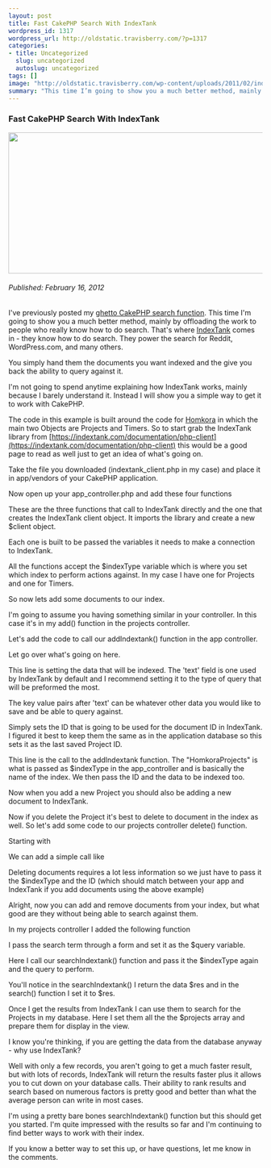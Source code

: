 ```yaml
--- 
layout: post
title: Fast CakePHP Search With IndexTank
wordpress_id: 1317
wordpress_url: http://oldstatic.travisberry.com/?p=1317
categories: 
- title: Uncategorized
  slug: uncategorized
  autoslug: uncategorized
tags: []
image: "http://oldstatic.travisberry.com/wp-content/uploads/2011/02/indextank.jpg"
summary: "This time I’m going to show you a much better method, mainly by offloading the work to people who really know how to do search."
---
```

<article class="post clearfix">
  <h3>Fast CakePHP Search With IndexTank</h3>
  <a href="http://commons.wikimedia.org/wiki/File:Marines-tank-Korea-19530705.JPEG" class="postImageLink"><img src="http://oldstatic.travisberry.com/wp-content/uploads/2011/02/indextank.jpg" alt="" class="thumbnail alignleft" width=640 height=280 /></a>
  <h6>Published: February 16, 2012</h6>

I've previously posted my [ghetto CakePHP search function](http://oldstatic.travisberry.com/2010/06/create-a-ghetto-but-functional-search-function-for-cakephp/). This time I'm going to show you a much better method, mainly by offloading the work to people who really know how to do search. That's where [IndexTank](http://indextank.com/) comes in - they know how to do search. They power the search for Reddit, WordPress.com, and many others.

You simply hand them the documents you want indexed and the give you back the ability to query against it.

I'm not going to spend anytime explaining how IndexTank works, mainly because I barely understand it. Instead I will show you a simple way to get it to work with CakePHP.

The code in this example is built around the code for [Homkora](http://homkora.com) in which the main two Objects are Projects and Timers. So to start grab the IndexTank library from [https://indextank.com/documentation/php-client](https://indextank.com/documentation/php-client) this would be a good page to read as well just to get an idea of what's going on.

Take the file you downloaded (indextank_client.php in my case) and place it in app/vendors of your CakePHP application.

Now open up your app_controller.php and add these four functions

<script src="https://gist.github.com/1177288.js?file=example1.php"></script>

These are the three functions that call to IndexTank directly and the one that creates the IndexTank client object. It imports the library and create a new $client object.

Each one is built to be passed the variables it needs to make a connection to IndexTank.

All the functions accept the $indexType variable which is where you set which index to perform actions against. In my case I have one for Projects and one for Timers.

So now lets add some documents to our index.

<script src="https://gist.github.com/1177288.js?file=example2.php"></script>

I'm going to assume you having something similar in your controller. In this case it's in my add() function in the projects controller.

Let's add the code to call our addIndextank() function in the app controller.

<script src="https://gist.github.com/1177288.js?file=example3.php"></script>

Let go over what's going on here.

<script src="https://gist.github.com/1177288.js?file=example4.php"></script>

This line is setting the data that will be indexed. The 'text' field is one used by IndexTank by default and I recommend setting it to the type of query that will be preformed the most.

The key value pairs after 'text' can be whatever other data you would like to save and be able to query against.

<script src="https://gist.github.com/1177288.js?file=example5.php"></script>

Simply sets the ID that is going to be used for the document ID in IndexTank. I figured it best to keep them the same as in the application database so this sets it as the last saved Project ID.

<script src="https://gist.github.com/1177288.js?file=example6.php"></script>

This line is the call to the addIndextank function. The "HomkoraProjects" is what is passed as $indexType in the app_controller and is basically the name of the index. We then pass the ID and the data to be indexed too.

Now when you add a new Project you should also be adding a new document to IndexTank.

Now if you delete the Project it's best to delete to document in the index as well. So let's add some code to our projects controller delete() function.

Starting with

<script src="https://gist.github.com/1177288.js?file=example7.php"></script>

We can add a simple call like

<script src="https://gist.github.com/1177288.js?file=example8.php"></script>

Deleting documents requires a lot less information so we just have to pass it the $indexType and the ID (which should match between your app and IndexTank if you add documents using the above example)

Alright, now you can add and remove documents from your index, but what good are they without being able to search against them.

In my projects controller I added the following function

<script src="https://gist.github.com/1177288.js?file=example9.php"></script>

<script src="https://gist.github.com/1177293.js?file=example10.php"></script>

I pass the search term through a form and set it as the $query variable.

<script src="https://gist.github.com/1177293.js?file=example11.php"></script>

Here I call our searchIndextank() function and pass it the $indexType again and the query to perform.

You'll notice in the searchIndextank() I return the data $res and in the search() function I set it to $res.

Once I get the results from IndexTank I can use them to search for the Projects in my database. Here I set them all the the $projects array and prepare them for display in the view.

I know you're thinking, if you are getting the data from the database anyway - why use IndexTank? 

Well with only a few records, you aren't going to get a much faster result, but with lots of records, IndexTank will return the results faster plus it allows you to cut down on your database calls. Their ability to rank results and search based on numerous factors is pretty good and better than what the average person can write in most cases.

I'm using a pretty bare bones searchIndextank() function but this should get you started. I'm quite impressed with the results so far and I'm continuing to find better ways to work with their index.

If you know a better way to set this up, or have questions, let me know in the comments.
</article>